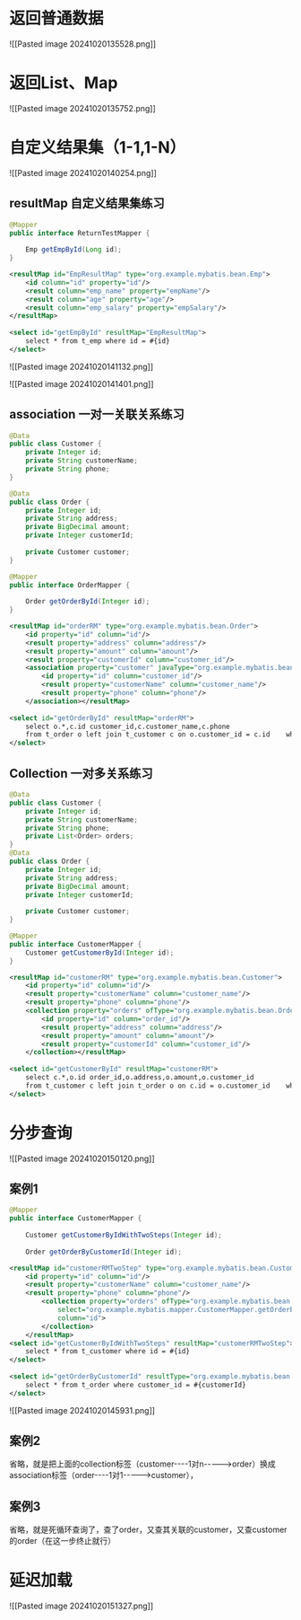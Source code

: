# 返回普通数据 
![[Pasted image 20241020135528.png]]
# 返回List、Map
![[Pasted image 20241020135752.png]]
# 自定义结果集（1-1,1-N） 
![[Pasted image 20241020140254.png]]
## resultMap 自定义结果集练习
```java
@Mapper  
public interface ReturnTestMapper {  
  
    Emp getEmpById(Long id);  
}
```

```xml
<resultMap id="EmpResultMap" type="org.example.mybatis.bean.Emp">  
    <id column="id" property="id"/>  
    <result column="emp_name" property="empName"/>  
    <result column="age" property="age"/>  
    <result column="emp_salary" property="empSalary"/>  
</resultMap>  
  
<select id="getEmpById" resultMap="EmpResultMap">  
    select * from t_emp where id = #{id}  
</select>
```

![[Pasted image 20241020141132.png]]

![[Pasted image 20241020141401.png]]
## association 一对一关联关系练习
```java
@Data  
public class Customer {  
    private Integer id;  
    private String customerName;  
    private String phone;  
}

@Data  
public class Order {  
    private Integer id;  
    private String address;  
    private BigDecimal amount;  
    private Integer customerId;  
  
    private Customer customer;  
}
```

```java
@Mapper  
public interface OrderMapper {  
  
    Order getOrderById(Integer id);  
}
```

```xml
<resultMap id="orderRM" type="org.example.mybatis.bean.Order">  
    <id property="id" column="id"/>  
    <result property="address" column="address"/>  
    <result property="amount" column="amount"/>  
    <result property="customerId" column="customer_id"/>  
    <association property="customer" javaType="org.example.mybatis.bean.Customer">  
        <id property="id" column="customer_id"/>  
        <result property="customerName" column="customer_name"/>  
        <result property="phone" column="phone"/>  
    </association></resultMap>  
  
<select id="getOrderById" resultMap="orderRM">  
    select o.*,c.id customer_id,c.customer_name,c.phone  
    from t_order o left join t_customer c on o.customer_id = c.id    where o.id = #{id}
</select>
```

## Collection 一对多关系练习
```java
@Data  
public class Customer {  
    private Integer id;  
    private String customerName;  
    private String phone;  
    private List<Order> orders;  
}
@Data  
public class Order {  
    private Integer id;  
    private String address;  
    private BigDecimal amount;  
    private Integer customerId;  
  
    private Customer customer;  
}
```

```java
@Mapper  
public interface CustomerMapper {  
    Customer getCustomerById(Integer id);  
}
```

```xml
<resultMap id="customerRM" type="org.example.mybatis.bean.Customer">  
    <id property="id" column="id"/>  
    <result property="customerName" column="customer_name"/>  
    <result property="phone" column="phone"/>  
    <collection property="orders" ofType="org.example.mybatis.bean.Order">  
        <id property="id" column="order_id"/>  
        <result property="address" column="address"/>  
        <result property="amount" column="amount"/>  
        <result property="customerId" column="customer_id"/>  
    </collection></resultMap>  
  
<select id="getCustomerById" resultMap="customerRM">  
    select c.*,o.id order_id,o.address,o.amount,o.customer_id  
    from t_customer c left join t_order o on c.id = o.customer_id    where c.id = #{id}
</select>
```
# 分步查询 
![[Pasted image 20241020150120.png]]
## 案例1
```java
@Mapper  
public interface CustomerMapper {  
  
    Customer getCustomerByIdWithTwoSteps(Integer id);  
  
    Order getOrderByCustomerId(Integer id);
```

```xml
<resultMap id="customerRMTwoStep" type="org.example.mybatis.bean.Customer">  
    <id property="id" column="id"/>  
    <result property="customerName" column="customer_name"/>  
    <result property="phone" column="phone"/>  
		<collection property="orders" ofType="org.example.mybatis.bean.Order"  
            select="org.example.mybatis.mapper.CustomerMapper.getOrderByCustomerId"  
            column="id">
		</collection>
    </resultMap>  
<select id="getCustomerByIdWithTwoSteps" resultMap="customerRMTwoStep">  
    select * from t_customer where id = #{id}  
</select>  
  
<select id="getOrderByCustomerId" resultType="org.example.mybatis.bean.Order">  
    select * from t_order where customer_id = #{customerId}  
</select>
```
![[Pasted image 20241020145931.png]]
## 案例2 
省略，就是把上面的collection标签（customer----1对n----->order）换成association标签（order----1对1----->customer），

## 案例3
省略，就是死循环查询了，查了order，又查其关联的customer，又查customer的order（在这一步终止就行）
# 延迟加载
![[Pasted image 20241020151327.png]]